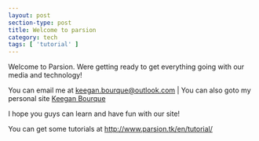 ```yaml
---
layout: post
section-type: post
title: Welcome to parsion
category: tech
tags: [ 'tutorial' ]
---
```


Welcome to Parsion. Were getting ready to get everything going with our media and technology! 

You can email me at <a href="mailto:keegan.bourque@outlook.com">keegan.bourque@outlook.com</a> | You can also goto my personal site <a href="http://www.keeganbourque.tk">Keegan Bourque</a>

I hope you guys can learn and have fun with our site!

You can get some tutorials at <a href="http://www.parsion.tk/en/tutorial">http://www.parsion.tk/en/tutorial/</a>


